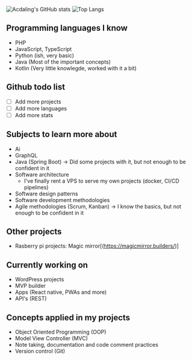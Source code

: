 ![Acdaling's GitHub stats](https://github-readme-stats.vercel.app/api?username=accietheking&show_icons=true&theme=tokyonight) ![Top Langs](https://github-readme-stats.vercel.app/api/top-langs/?username=accietheking&langs_count=10&layout=compact&show_icons=true&theme=tokyonight)

## Programming languages I know
- PHP
- JavaScript, TypeScript
- Python (ish, very basic)
- Java (Most of the important concepts)
- Kotlin (Very little knowlegde, worked with it a bit)

## Github todo list
- [ ] Add more projects
- [ ] Add more languages
- [ ] Add more stats 

## Subjects to learn more about
- Ai
- GraphQL
- Java (Spring Boot) -> Did some projects with it, but not enough to be confident in it
- Software architecture
  - I've finally rent a VPS to serve my own projects (docker, CI/CD pipelines)
- Software design patterns
- Software development methodologies
- Agile methodologies (Scrum, Kanban) -> I know the basics, but not enough to be confident in it

## Other projects
- Rasberry pi projects: Magic mirror[(https://magicmirror.builders/)]

## Currently working on
- WordPress projects
- MVP builder
- Apps (React native, PWAs and more)
- API's (REST)

## Concepts applied in my projects
- Object Oriented Programming (OOP)
- Model View Controller (MVC)
- Note taking, documentation and code comment practices
- Version control (Git)
